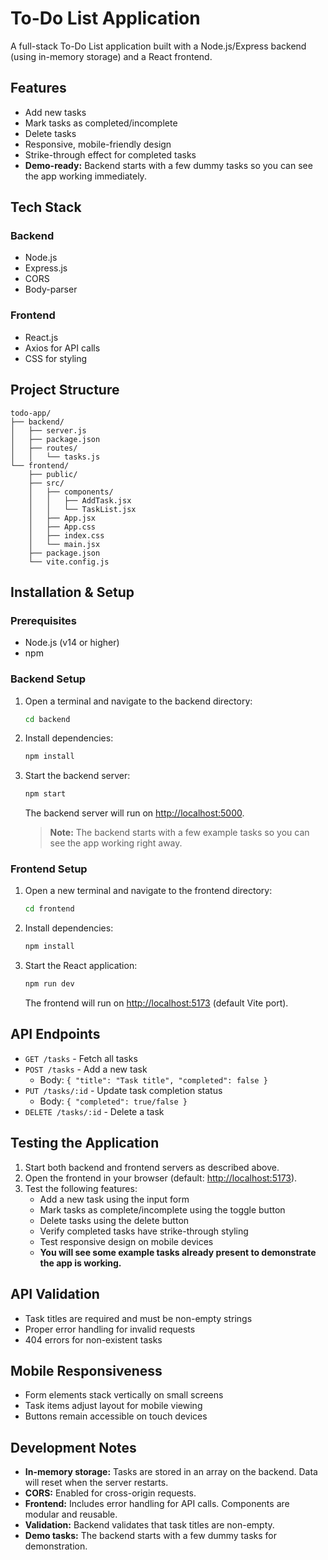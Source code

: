 # To-Do List Application

A full-stack To-Do List application built with a Node.js/Express backend (using in-memory storage) and a React frontend.

## Features

- Add new tasks
- Mark tasks as completed/incomplete
- Delete tasks
- Responsive, mobile-friendly design
- Strike-through effect for completed tasks
- **Demo-ready:** Backend starts with a few dummy tasks so you can see the app working immediately.

## Tech Stack

### Backend
- Node.js
- Express.js
- CORS
- Body-parser

### Frontend
- React.js
- Axios for API calls
- CSS for styling

## Project Structure

```
todo-app/
├── backend/
│   ├── server.js
│   ├── package.json
│   ├── routes/
│   │   └── tasks.js
└── frontend/
    ├── public/
    ├── src/
    │   ├── components/
    │   │   ├── AddTask.jsx
    │   │   └── TaskList.jsx
    │   ├── App.jsx
    │   ├── App.css
    │   ├── index.css
    │   └── main.jsx
    ├── package.json
    └── vite.config.js
```

## Installation & Setup

### Prerequisites
- Node.js (v14 or higher)
- npm

### Backend Setup

1. Open a terminal and navigate to the backend directory:
   ```bash
   cd backend
   ```

2. Install dependencies:
   ```bash
   npm install
   ```

3. Start the backend server:
   ```bash
   npm start
   ```
   The backend server will run on [http://localhost:5000](http://localhost:5000).

   > **Note:** The backend starts with a few example tasks so you can see the app working right away.

### Frontend Setup

1. Open a new terminal and navigate to the frontend directory:
   ```bash
   cd frontend
   ```

2. Install dependencies:
   ```bash
   npm install
   ```

3. Start the React application:
   ```bash
   npm run dev
   ```
   The frontend will run on [http://localhost:5173](http://localhost:5173) (default Vite port).

## API Endpoints

- `GET /tasks` - Fetch all tasks
- `POST /tasks` - Add a new task  
  - Body: `{ "title": "Task title", "completed": false }`
- `PUT /tasks/:id` - Update task completion status  
  - Body: `{ "completed": true/false }`
- `DELETE /tasks/:id` - Delete a task

## Testing the Application

1. Start both backend and frontend servers as described above.
2. Open the frontend in your browser (default: [http://localhost:5173](http://localhost:5173)).
3. Test the following features:
   - Add a new task using the input form
   - Mark tasks as complete/incomplete using the toggle button
   - Delete tasks using the delete button
   - Verify completed tasks have strike-through styling
   - Test responsive design on mobile devices
   - **You will see some example tasks already present to demonstrate the app is working.**

## API Validation

- Task titles are required and must be non-empty strings
- Proper error handling for invalid requests
- 404 errors for non-existent tasks

## Mobile Responsiveness

- Form elements stack vertically on small screens
- Task items adjust layout for mobile viewing
- Buttons remain accessible on touch devices

## Development Notes

- **In-memory storage:** Tasks are stored in an array on the backend. Data will reset when the server restarts.
- **CORS:** Enabled for cross-origin requests.
- **Frontend:** Includes error handling for API calls. Components are modular and reusable.
- **Validation:** Backend validates that task titles are non-empty.
- **Demo tasks:** The backend starts with a few dummy tasks for demonstration.

